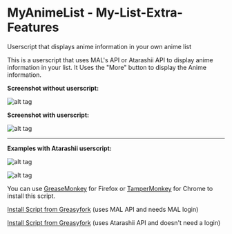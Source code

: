 # MyAnimeList - My-List-Extra-Features
Userscript that displays anime information in your own anime list

This is a userscript that uses MAL's API or Atarashii API to display anime information in your list.
It Uses the "More" button to display the Anime information.

<b>Screenshot without userscript:</b>


![alt tag](https://cloud.githubusercontent.com/assets/10130747/9981279/80e0008a-5fb9-11e5-8769-f43073edbab0.png)


<b>Screenshot with userscript:</b>


![alt tag](https://cloud.githubusercontent.com/assets/10130747/9981278/80dfa9a0-5fb9-11e5-823f-e5f477a651d7.png)


-----------------------------------------------------------------------------------------------------------------------------
<b>Examples with Atarashii userscript:</b>


![alt tag](https://cloud.githubusercontent.com/assets/10130747/10302423/7bdb6700-6c0c-11e5-81e9-648816d6e78d.jpg)

![alt tag](https://cloud.githubusercontent.com/assets/10130747/10302426/7ed5f826-6c0c-11e5-8742-1923f9d98e86.jpg)


You can use [GreaseMonkey](https://addons.mozilla.org/nl/firefox/addon/greasemonkey/) for Firefox or [TamperMonkey](https://chrome.google.com/webstore/detail/tampermonkey/dhdgffkkebhmkfjojejmpbldmpobfkfo) for Chrome to install this script.

[Install Script from Greasyfork](https://greasyfork.org/nl/scripts/12560-mal-extra) (uses MAL API and needs MAL login)


[Install Script from Greasyfork](https://greasyfork.org/nl/scripts/12635-mal-extra-v2) (uses Atarashii API and doesn't need a login)


